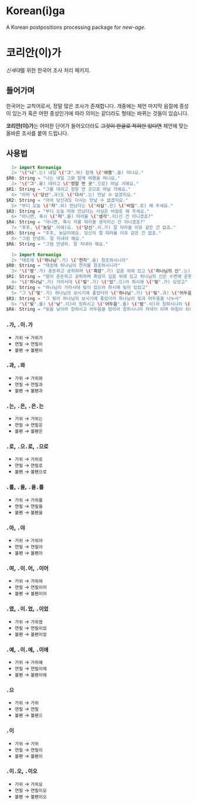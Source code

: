 # Korean(i)ga

A Korean postpositions processing package for *new-age*.


# 코리안(이)가

*신세대*를 위한 한국어 조사 처리 패키지.

## 들어가며

한국어는 교착어로서, 정말 많은 조사가 존재합니다. 개중에는 체언 마지막 음절에 종성이 있는가 혹은 어떤 종성인가에 따라 의미는 같더라도 형태는 바뀌는 것들이 있습니다.

**코리안(이)가**는 어떠한 단어가 들어오더라도 ~~그것이 한글로 적혀만 있다면~~ 체언에 맞는 올바른 조사를 붙여 드립니다.

## 사용법

```swift
  1> import Koreaniga
  2> "\("나".는) 내일 \("그".와) 함께 \("여행".을) 떠나요."
$R0: String = "나는 내일 그와 함께 여행을 떠나요."
  3> "\("그".를) 데리고 \("정말 먼 곳".으로) 떠날 거예요."
$R1: String = "그를 데리고 정말 먼 곳으로 떠날 거예요."
  4> "아마 \("당신".과)도 \("다시".는) 만날 수 없겠지요."
$R2: String = "아마 당신과도 다시는 만날 수 없겠지요."
  5> "부디 오늘 \("저".와) 만났다는 \("사실".은) \("비밀".로) 해 주세요."
$R3: String = "부디 오늘 저와 만났다는 사실은 비밀로 해 주세요."
  6> "아니면, 혹시 \("저".를) 따라올 \("생각".이)신 건 아니겠죠?"
$R4: String = "아니면, 혹시 저를 따라올 생각이신 건 아니겠죠?"
  7> "후후, \("농담".이에)요. \("당신".이.가) 절 따라올 이유 같은 건 없죠."
$R5: String = "후후, 농담이에요. 당신이 절 따라올 이유 같은 건 없죠."
  8> "그럼 안녕히. 잘 지내야 해요."
$R6: String = "그럼 안녕히. 잘 지내야 해요."
```

```swift
  1> import Koreaniga
  2> "태초에 \("하나님".가) \("천지".을) 창조하시니라"
$R0: String = "태초에 하나님이 천지를 창조하시니라"
  3> "\("땅".가) 혼돈하고 공허하며 \("흑암".가) 깊음 위에 있고 \("하나님의 신".는) 수면에 운행하시니라"
$R1: String = "땅이 혼돈하고 공허하며 흑암이 깊음 위에 있고 하나님의 신은 수면에 운행하시니라"
  4> "\("하나님".가) 가라사대 \("빛".가) \("있".으)라 하시매 \("빛".가) 있었고"
$R2: String = "하나님이 가라사대 빛이 있으라 하시매 빛이 있었고"
  5> "그 \("빛".가) 하나님의 보시기에 좋았더라 \("하나님".가) \("빛".과) \("어두움".를) 나누사"
$R3: String = "그 빛이 하나님의 보시기에 좋았더라 하나님이 빛과 어두움을 나누사"
  6> "\("빛".를) \("낮".이)라 칭하시고 \("어두움".를) \("밤".이)라 칭하시니라 \("저녁".가) 되며 \("아침".가) 되니 이는 \("첫째 날".이)니라"
$R4: String = "빛을 낮이라 칭하시고 어두움을 밤이라 칭하시니라 저녁이 되며 아침이 되니 이는 첫째 날이니라"
```

### `.가`, `.이.가`

- `가위` → `가위가`
- `연필` → `연필이`
- `볼펜` → `볼펜이`

### `.과`, `.와`

- `가위` → `가위와`
- `연필` → `연필과`
- `볼펜` → `볼펜과`

### `.는`, `.은`, `.은.는`

- `가위` → `가위는`
- `연필` → `연필은`
- `볼펜` → `볼펜은`

### `.로`, `.으.로`, `.으로`

- `가위` → `가위로`
- `연필` → `연필로`
- `볼펜` → `볼펜으로`

### `.를`, `.을`, `.을.를`

- `가위` → `가위를`
- `연필` → `연필을`
- `볼펜` → `볼펜을`

### `.아`, `.야`

- `가위` → `가위야`
- `연필` → `연필아`
- `볼펜` → `볼펜아`

### `.여`, `.이.어`, `.이어`

- `가위` → `가위여`
- `연필` → `연필이어`
- `볼펜` → `볼펜이어`

### `.였`, `.이.었`, `.이었`

- `가위` → `가위였`
- `연필` → `연필이었`
- `볼펜` → `볼펜이었`

### `.예`, `.이.에`, `.이에`

- `가위` → `가위예`
- `연필` → `연필이에`
- `볼펜` → `볼펜이에`

### `.으`

- `가위` → `가위`
- `연필` → `연필`
- `볼펜` → `볼펜으`

### `.이`

- `가위` → `가위`
- `연필` → `연필이`
- `볼펜` → `볼펜이`

### `.이.오`, `.이오`

- `가위` → `가위요`
- `연필` → `연필이오`
- `볼펜` → `볼펜이오`
